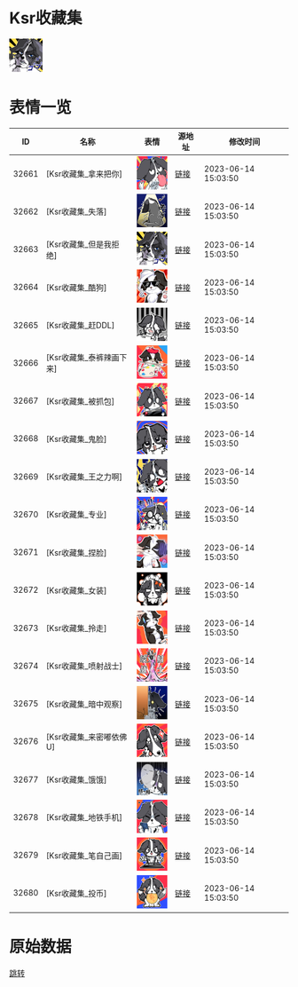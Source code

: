 # Ksr收藏集

<img src="./cover.png" height="60" alt="cover" />

# 表情一览

|ID|名称|表情|源地址|修改时间|
|----|----|----|----|----|
|32661|[Ksr收藏集_拿来把你]|<img src="./pic/032661_%5BKsr收藏集_拿来把你%5D.png" height="60" alt="拿来把你"/>|[链接](https://i0.hdslb.com/bfs/garb/item/03faade452f44857050fc281920bde2651d5e2d9.png)|2023-06-14 15:03:50|
|32662|[Ksr收藏集_失落]|<img src="./pic/032662_%5BKsr收藏集_失落%5D.png" height="60" alt="失落"/>|[链接](https://i0.hdslb.com/bfs/garb/item/11f11fe29052dd03c519a0ea09571f5623e77f31.png)|2023-06-14 15:03:50|
|32663|[Ksr收藏集_但是我拒绝]|<img src="./pic/032663_%5BKsr收藏集_但是我拒绝%5D.png" height="60" alt="但是我拒绝"/>|[链接](https://i0.hdslb.com/bfs/garb/item/5be1ce6c451dab773f87a78c00c28d704c057dc6.png)|2023-06-14 15:03:50|
|32664|[Ksr收藏集_酷狗]|<img src="./pic/032664_%5BKsr收藏集_酷狗%5D.png" height="60" alt="酷狗"/>|[链接](https://i0.hdslb.com/bfs/garb/item/72f0edc406b0146b6f275b715c918135af9b6309.png)|2023-06-14 15:03:50|
|32665|[Ksr收藏集_赶DDL]|<img src="./pic/032665_%5BKsr收藏集_赶DDL%5D.png" height="60" alt="赶DDL"/>|[链接](https://i0.hdslb.com/bfs/garb/item/b3a4e358bff5b1a6331c8fa3ad3cf796ff835bce.png)|2023-06-14 15:03:50|
|32666|[Ksr收藏集_泰裤辣画下来]|<img src="./pic/032666_%5BKsr收藏集_泰裤辣画下来%5D.png" height="60" alt="泰裤辣画下来"/>|[链接](https://i0.hdslb.com/bfs/garb/item/8057d77c2388eebd5aa17177745091e7b93a9f51.png)|2023-06-14 15:03:50|
|32667|[Ksr收藏集_被抓包]|<img src="./pic/032667_%5BKsr收藏集_被抓包%5D.png" height="60" alt="被抓包"/>|[链接](https://i0.hdslb.com/bfs/garb/item/5512fef83f6a61d02e71626a9fe3d8cc8feb6c83.png)|2023-06-14 15:03:50|
|32668|[Ksr收藏集_鬼脸]|<img src="./pic/032668_%5BKsr收藏集_鬼脸%5D.png" height="60" alt="鬼脸"/>|[链接](https://i0.hdslb.com/bfs/garb/item/83feb3817c12e82831ab7c0f028c2c6dc68b3525.png)|2023-06-14 15:03:50|
|32669|[Ksr收藏集_王之力啊]|<img src="./pic/032669_%5BKsr收藏集_王之力啊%5D.png" height="60" alt="王之力啊"/>|[链接](https://i0.hdslb.com/bfs/garb/item/e74e518cc1d3f38c041e1f33837f135cc5ee2897.png)|2023-06-14 15:03:50|
|32670|[Ksr收藏集_专业]|<img src="./pic/032670_%5BKsr收藏集_专业%5D.png" height="60" alt="专业"/>|[链接](https://i0.hdslb.com/bfs/garb/item/6ad55881ac3fcf0bef8554606d9fdb8190ba4571.png)|2023-06-14 15:03:50|
|32671|[Ksr收藏集_捏脸]|<img src="./pic/032671_%5BKsr收藏集_捏脸%5D.png" height="60" alt="捏脸"/>|[链接](https://i0.hdslb.com/bfs/garb/item/d973e9c730f6f117b52967b985233f8ff7f4537d.png)|2023-06-14 15:03:50|
|32672|[Ksr收藏集_女装]|<img src="./pic/032672_%5BKsr收藏集_女装%5D.png" height="60" alt="女装"/>|[链接](https://i0.hdslb.com/bfs/garb/item/fe4aed17e0689d2a3c7891fb00345b8b4259f4ec.png)|2023-06-14 15:03:50|
|32673|[Ksr收藏集_拎走]|<img src="./pic/032673_%5BKsr收藏集_拎走%5D.png" height="60" alt="拎走"/>|[链接](https://i0.hdslb.com/bfs/garb/item/f2feafbfaec0720510f52af86eb5bfad2a4d8fb5.png)|2023-06-14 15:03:50|
|32674|[Ksr收藏集_喷射战士]|<img src="./pic/032674_%5BKsr收藏集_喷射战士%5D.png" height="60" alt="喷射战士"/>|[链接](https://i0.hdslb.com/bfs/garb/item/56178fd37e9c47a7f02e445767b15184a7ce3e7c.png)|2023-06-14 15:03:50|
|32675|[Ksr收藏集_暗中观察]|<img src="./pic/032675_%5BKsr收藏集_暗中观察%5D.png" height="60" alt="暗中观察"/>|[链接](https://i0.hdslb.com/bfs/garb/item/4b5ef29d9cb97d920d60bd25e637304279206c41.png)|2023-06-14 15:03:50|
|32676|[Ksr收藏集_来密嘟依佛U]|<img src="./pic/032676_%5BKsr收藏集_来密嘟依佛U%5D.png" height="60" alt="来密嘟依佛U"/>|[链接](https://i0.hdslb.com/bfs/garb/item/0a727c4deba0191dafb7895474358e735faf18d2.png)|2023-06-14 15:03:50|
|32677|[Ksr收藏集_饿饿]|<img src="./pic/032677_%5BKsr收藏集_饿饿%5D.png" height="60" alt="饿饿"/>|[链接](https://i0.hdslb.com/bfs/garb/item/224aa117ba5b4f08dadd217bbadaee7b960844ad.png)|2023-06-14 15:03:50|
|32678|[Ksr收藏集_地铁手机]|<img src="./pic/032678_%5BKsr收藏集_地铁手机%5D.png" height="60" alt="地铁手机"/>|[链接](https://i0.hdslb.com/bfs/garb/item/37551db927af484e72ecd7d62796d0d5f0874ed6.png)|2023-06-14 15:03:50|
|32679|[Ksr收藏集_笔自己画]|<img src="./pic/032679_%5BKsr收藏集_笔自己画%5D.png" height="60" alt="笔自己画"/>|[链接](https://i0.hdslb.com/bfs/garb/item/36bdb0b51e64491f902272ed779d6b464c3e0cee.png)|2023-06-14 15:03:50|
|32680|[Ksr收藏集_投币]|<img src="./pic/032680_%5BKsr收藏集_投币%5D.png" height="60" alt="投币"/>|[链接](https://i0.hdslb.com/bfs/garb/item/115062bb5e6d18097da0196b1dcf56a85ca09623.png)|2023-06-14 15:03:50|

# 原始数据

[跳转](./raw.json)


